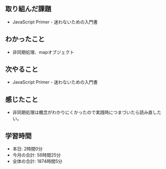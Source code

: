 ## 取り組んだ課題
- JavaScript Primer - 迷わないための入門書
## わかったこと
- 非同期処理、mapオブジェクト
## 次やること
- JavaScript Primer - 迷わないための入門書
## 感じたこと
- 非同期処理は概念がわかりにくかったので実践時につまづいたら読み直したい。
## 学習時間
- 本日: 2時間0分
- 今月の合計: 56時間25分
- 全体の合計: 1874時間5分
